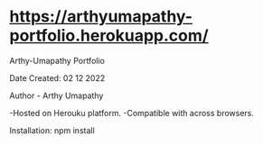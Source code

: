 # https://arthyumapathy-portfolio.herokuapp.com/


Arthy-Umapathy Portfolio

Date Created: 02 12 2022

Author - Arthy Umapathy

-Hosted on Herouku platform.
-Compatible with across browsers.

Installation:
npm install
